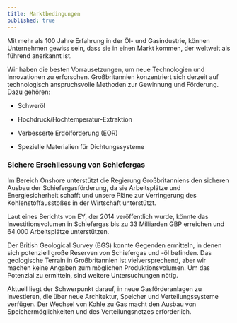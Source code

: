 ```yaml
---
title: Marktbedingungen
published: true
---
```


Mit mehr als 100 Jahre Erfahrung in der Öl- und Gasindustrie, können Unternehmen gewiss sein, dass sie in einen Markt kommen, der weltweit als führend anerkannt ist.

Wir haben die besten Vorrausetzungen, um neue Technologien und Innovationen zu erforschen. Großbritannien konzentriert sich derzeit auf technologisch anspruchsvolle Methoden zur Gewinnung und Förderung. Dazu gehören:

- Schweröl

- Hochdruck/Hochtemperatur-Extraktion

- Verbesserte Erdölförderung (EOR)

- Spezielle Materialien für Dichtungssysteme

### Sichere Erschliessung von Schiefergas

Im Bereich Onshore unterstützt die Regierung Großbritanniens den sicheren Ausbau der Schiefergasförderung, da sie Arbeitsplätze und Energiesicherheit schafft und unsere Pläne zur Verringerung des Kohlenstoffausstoßes in der Wirtschaft unterstützt.

Laut eines Berichts von EY, der 2014 veröffentlich wurde, könnte das Investitionsvolumen in Schiefergas bis zu 33 Milliarden GBP erreichen und 64.000 Arbeitsplätze unterstützen.

Der British Geological Survey (BGS) konnte Gegenden ermitteln, in denen sich potenziell große Reserven von Schiefergas und -öl befinden. Das geologische Terrain in Großbritannien ist vielversprechend, aber wir machen keine Angaben zum möglichen Produktionsvolumen. Um das Potenzial zu ermitteln, sind weitere Untersuchungen nötig.

Aktuell liegt der Schwerpunkt darauf, in neue Gasförderanlagen zu investieren, die über neue Architektur, Speicher und Verteilungssysteme verfügen. Der Wechsel von Kohle zu Gas macht den Ausbau von Speichermöglichkeiten und des Verteilungsnetzes erforderlich.

